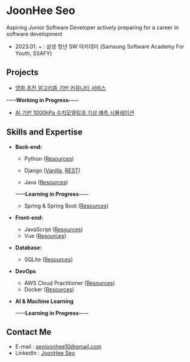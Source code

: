 
# JoonHee Seo
Aspiring Junior Software Developer actively preparing for a career in software development

- 2023.01. ~ : 삼성 청년 SW 아카데미 (Samsung Software Academy For Youth, SSAFY)


## Projects
- [영화 추천 알고리즘 기반 커뮤니티 서비스](https://github.com/JoonHeeSeo/Final_PJT)



**----Working in Progress----**
- [AI 기반 1000hPa 수치모델링과 기상 예측 시뮬레이션](https://github.com/JoonHeeSeo/AI_surface_weather_prediction)


## Skills and Expertise
- **Back-end:** 
  - Python ([Resources](https://github.com/JoonHeeSeo/WIL_Python))
  - Django ([Vanilla](https://github.com/JoonHeeSeo/WIL_Django), [REST](https://github.com/JoonHeeSeo/WIL_Django_REST_Framework))

  - Java ([Resources](https://github.com/JoonHeeSeo/WIL_Java))

  **----Learning in Progress----**
   - Spring & Spring Boot ([Resources](https://github.com/JoonHeeSeo/WIL_Spring))
 
- **Front-end:**
  - JavaScript ([Resources](https://github.com/JoonHeeSeo/WIL_JavaScript))
  - Vue ([Resources](https://github.com/JoonHeeSeo/WIL_Vue))

- **Database:**
  - SQLite ([Resources](https://github.com/JoonHeeSeo/WIL_Database))

- **DevOps**
  - AWS Cloud Practitioner ([Resources](https://github.com/JoonHeeSeo/WIL_AWS))
  - Docker ([Resources](https://github.com/JoonHeeSeo/WIL_Docker))

- **AI & Machine Learning**

  **----Learning in Progress----**


## Contact Me
- E-mail : [seojoonhee10@gmail.com](mailto:seojoonhee10@gmail.com)
- LinkedIn : [JoonHee Seo](https://www.linkedin.com/in/joonhee-seo-82909027a/)

